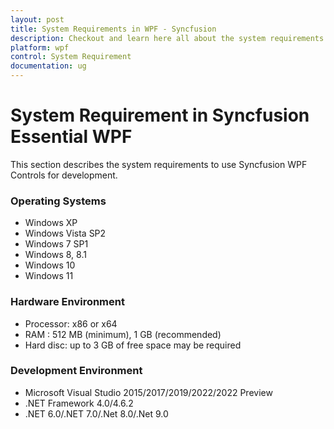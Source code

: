 ```yaml
---
layout: post
title: System Requirements in WPF - Syncfusion
description: Checkout and learn here all about the system requirements needed to use the Syncfusion WPF Components.
platform: wpf
control: System Requirement
documentation: ug
---
```

# System Requirement in Syncfusion Essential WPF

This section describes the system requirements to use Syncfusion WPF Controls for development.

### Operating Systems

* Windows XP
* Windows Vista SP2
* Windows 7 SP1
* Windows 8, 8.1
* Windows 10
* Windows 11


### Hardware Environment

* Processor: x86 or x64
* RAM : 512 MB (minimum), 1 GB (recommended)
* Hard disc: up to 3 GB of free space may be required

### Development Environment

* Microsoft Visual Studio 2015/2017/2019/2022/2022 Preview
* .NET Framework 4.0/4.6.2
* .NET 6.0/.NET 7.0/.Net 8.0/.Net 9.0